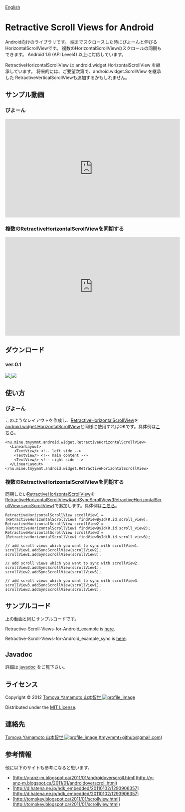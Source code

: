 [English](https://github.com/tmyymmt/Retractive-Scroll-Views-for-Android)

Retractive Scroll Views for Android
======================

Android向けのライブラリです。
端までスクロースした時にびよーんと伸びるHorizontalScrollViewです。
複数のHorizontalScrollViewのスクロールの同期もできます。
Android 1.6 (API Level4) 以上に対応しています。

RetractiveHorizontalScrollView は android.widget.HorizontalScrollView を継承しています。
将来的には、ご要望次第で、android.widget.ScrollView を継承した RetractiveVerticalScrollViewも追加するかもしれません。

サンプル動画
--------

### びよーん ###

<iframe width="560" height="315" src="http://www.youtube.com/embed/k03AD98olUY" frameborder="0" allowfullscreen></iframe>

### 複数のRetractiveHorizontalScrollViewを同期する ###

<iframe width="560" height="315" src="http://www.youtube.com/embed/9KZgaGCwQgI" frameborder="0" allowfullscreen></iframe>

ダウンロード
------

### ver.0.1 ###

[ ![](https://github.com/images/modules/download/zip.png) ](https://github.com/tmyymmt/Retractive-Scroll-Views-for-Android/zipball/0.1)
[ ![](https://github.com/images/modules/download/tar.png) ](https://github.com/tmyymmt/Retractive-Scroll-Views-for-Android/zipball/0.1)

使い方
------

### びよーん ###

このようなレイアウトを作成し、[RetractiveHorizontalScrollView][rhsv]を[android.widget.HorizontalScrollView][hsv]と同様に使用すればOKです。具体例は[こちら][ex1]。

	<nu.mine.tmyymmt.android.widget.RetractiveHorizontalScrollView>
	  <LinearLayout>
	    <TextView/> <!-- left side -->
	    <TextView/> <!-- main content -->
	    <TextView/> <!-- right side -->
	  </LinearLayout>
	</nu.mine.tmyymmt.android.widget.RetractiveHorizontalScrollView>

### 複数のRetractiveHorizontalScrollViewを同期する ###

同期したい[RetractiveHorizontalScrollView][rhsv]を[RetractiveHorizontalScrollView#addSyncScrollView(RetractiveHorizontalScrollView syncScrollView)][rhsv]で追加します。具体例は[こちら][ex2]。

	RetractiveHorizontalScrollView scrollView1 = (RetractiveHorizontalScrollView) findViewById(R.id.scroll_view);
	RetractiveHorizontalScrollView scrollView2 = (RetractiveHorizontalScrollView) findViewById(R.id.scroll_view2);
	RetractiveHorizontalScrollView scrollView3 = (RetractiveHorizontalScrollView) findViewById(R.id.scroll_view3);
	
	// add scroll views which you want to sync with scrollView1.
	scrollView1.addSyncScrollView(scrollView2);
	scrollView1.addSyncScrollView(scrollView3);
	
	// add scroll views which you want to sync with scrollView2.
	scrollView2.addSyncScrollView(scrollView1);
	scrollView2.addSyncScrollView(scrollView3);
	
	// add scroll views which you want to sync with scrollView3.
	scrollView3.addSyncScrollView(scrollView1);
	scrollView3.addSyncScrollView(scrollView2);

サンプルコード
--------

上の動画と同じサンプルコードです。

Retractive-Scroll-Views-for-Android_example is [here][ex1].

Retractive-Scroll-Views-for-Android_example_sync is [here][ex2].

Javadoc
--------

詳細は [javadoc][rhsv] をご覧下さい。
  
ライセンス
----------
Copyright &copy; 2012 [ Tomoya Yamamoto 山本智世 ![profile_image] ][aboutme]

Distributed under the [MIT License](http://www.opensource.org/licenses/mit-license.php "MIT License").  

連絡先
--------

[ Tomoya Yamamoto 山本智世 ![profile_image] ][aboutme] (tmyymmt+github@gmail.com)

参考情報
--------

他に以下のサイトも参考になると思います。

- [http://y-anz-m.blogspot.ca/2011/01/androidoverscroll.html](http://y-anz-m.blogspot.ca/2011/01/androidoverscroll.html)
- [http://d.hatena.ne.jp/hdk_embedded/20110102/1293906357](http://d.hatena.ne.jp/hdk_embedded/20110102/1293906357)
- [http://tomokey.blogspot.ca/2011/01/scrollview.html](http://tomokey.blogspot.ca/2011/01/scrollview.html)

[profile_image]: http://tmyymmt.mine.nu/profile/profile-sq_16.png "Profile Image"
[aboutme]: http://about.me/tmyymmt "about me"
[hsv]: http://developer.android.com/reference/android/widget/HorizontalScrollView.html
[rhsv]: http://tmyymmt.github.com/Retractive-Scroll-Views-for-Android/index.html?nu/mine/tmyymmt/android/widget/RetractiveHorizontalScrollView.html
[ex1]: https://github.com/tmyymmt/Retractive-Scroll-Views-for-Android/blob/master/Retractive-Scroll-Views-for-Android_example/
[ex2]: https://github.com/tmyymmt/Retractive-Scroll-Views-for-Android/blob/master/Retractive-Scroll-Views-for-Android_example_sync/
